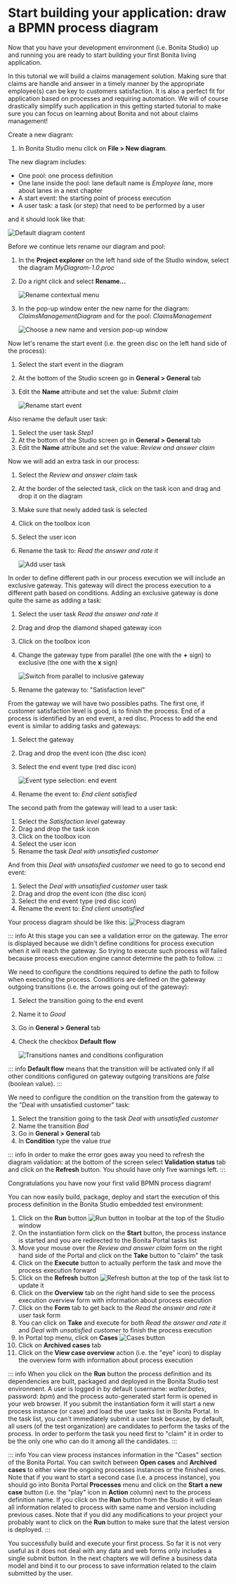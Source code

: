 # Start building your application: draw a BPMN process diagram

Now that you have your development environment (i.e. Bonita Studio) up and running you are ready to start building your first Bonita living application.

In this tutorial we will build a claims management solution. Making sure that claims are handle and answer in a timely manner by the appropriate employee(s) can be key to customers satisfaction. It is also a perfect fit for application based on processes and requiring automation. We will of course drastically simplify such application in this getting started tutorial to make sure you can focus on learning about Bonita and not about claims management!

Create a new diagram:
1. In Bonita Studio menu click on **File > New diagram**.


The new diagram includes:
- One pool: one process definition
- One lane inside the pool: lane default name is _Employee lane_, more about lanes in a next chapter
- A start event: the starting point of process execution
- A user task: a task (or step) that need to be performed by a user

and it should look like that:

![Default diagram content](images/getting-started-tutorial/draw-bpmn-diagram/new-default-diagram.png)

Before we continue lets rename our diagram and pool:
1. In the **Project explorer** on the left hand side of the Studio window, select the diagram _MyDiagram-1.0.proc_
1. Do a right click and select **Rename...**

   ![Rename contextual menu](images/getting-started-tutorial/draw-bpmn-diagram/rename.png)

1. In the pop-up window enter the new name for the diagram: _ClaimsManagementDiagram_ and for the pool: _ClaimsManagement_

   ![Choose a new name and version pop-up window](images/getting-started-tutorial/draw-bpmn-diagram/choose-new-name-version.png)

Now let's rename the start event (i.e. the green disc on the left hand side of the process):
1. Select the start event in the diagram
1. At the bottom of the Studio screen go in **General > General** tab
1. Edit the **Name** attribute and set the value: _Submit claim_

   ![Rename start event](images/getting-started-tutorial/draw-bpmn-diagram/rename-start-event.png)

Also rename the default user task:
1. Select the user task _Step1_
1. At the bottom of the Studio screen go in **General > General** tab
1. Edit the **Name** attribute and set the value: _Review and answer claim_

Now we will add an extra task in our process:
1. Select the _Review and answer claim_ task
1. At the border of the selected task, click on the task icon and drag and drop it on the diagram
1. Make sure that newly added task is selected
1. Click on the toolbox icon
1. Select the user icon
1. Rename the task to: _Read the answer and rate it_

   ![Add user task](images/getting-started-tutorial/draw-bpmn-diagram/add-task.gif)

In order to define different path in our process execution we will include an exclusive gateway. This gateway will direct the process execution to a different path based on conditions. Adding an exclusive gateway is done quite the same as adding a task:
1. Select the user task _Read the answer and rate it_
1. Drag and drop the diamond shaped gateway icon
1. Click on the toolbox icon
1. Change the gateway type from parallel (the one with the **+** sign) to exclusive (the one with the **x** sign)

   ![Switch from parallel to inclusive gateway](images/getting-started-tutorial/draw-bpmn-diagram/switch-from-parallel-to-exclusive-gateway.png)

1. Rename the gateway to: "Satisfaction level"

From the gateway we will have two possibles paths. The first one, if customer satisfaction level is good, is to finish the process. End of a process is identified by an end event, a red disc. Process to add the end event is similar to adding tasks and gateways:
1. Select the gateway
1. Drag and drop the event icon (the disc icon)
1. Select the end event type (red disc icon)

   ![Event type selection: end event](images/getting-started-tutorial/draw-bpmn-diagram/event-type-selection.png)

1. Rename the event to: _End client satisfied_

The second path from the gateway will lead to a user task:
1. Select the _Satisfaction level_ gateway
1. Drag and drop the task icon
1. Click on the toolbox icon
1. Select the user icon
1. Rename the task _Deal with unsatisfied customer_

And from this _Deal with unsatisfied customer_ we need to go to second end event:
1. Select the _Deal with unsatisfied customer_ user task
1. Drag and drop the event icon (the disc icon)
1. Select the end event type (red disc icon)
1. Rename the event to: _End client unsatisfied_

Your process diagram should be like this:
![Process diagram](images/getting-started-tutorial/draw-bpmn-diagram/process-diagram-before-transitions-configuration.png)

::: info
At this stage you can see a validation error on the gateway. The error is displayed because we didn't define conditions for process execution when it will reach the gateway. So trying to execute such process will failed because process execution engine cannot determine the path to follow.
:::

We need to configure the conditions required to define the path to follow when executing the process. Conditions are defined on the gateway outgoing transitions (i.e. the arrows going out of the gateway):
1. Select the transition going to the end event
1. Name it to _Good_
1. Go in **General > General** tab
1. Check the checkbox **Default flow**
   
   ![Transitions names and conditions configuration](images/getting-started-tutorial/draw-bpmn-diagram/transitions-name-and-condition.gif)

::: info
**Default flow** means that the transition will be activated only if all other conditions configured on gateway outgoing transitions are _false_ (boolean value).
:::

We need to configure the condition on the transition from the gateway to the "Deal with unsatisfied customer" task:
1. Select the transition going to the task _Deal with unsatisfied customer_
1. Name the transition _Bad_
1. Go in **General > General** tab
1. In **Condition** type the value _true_

::: info
In order to make the error goes away you need to refresh the diagram validation: at the bottom of the screen select **Validation status** tab and click on the **Refresh** button. You should have only five warnings left.
:::

Congratulations you have now your first valid BPMN process diagram!

You can now easily build, package, deploy and start the execution of this process definition in the Bonita Studio embedded test environment:
1. Click on the **Run** button ![Run button](images/getting-started-tutorial/draw-bpmn-diagram/run.png) in toolbar at the top of the Studio window
1. On the instantiation form click on the **Start** button, the process instance is started and you are redirected to the Bonita Portal tasks list
1. Move your mouse over the _Review and answer claim_ form on the right hand side of the Portal and click on the **Take** button to "claim" the task
1. Click on the **Execute** button to actually perform the task and move the process execution forward
1. Click on the **Refresh** button ![Refresh button](images/getting-started-tutorial/draw-bpmn-diagram/refresh.png) at the top of the task list to update it
1. Click on the **Overview** tab on the right hand side to see the process execution overview form with information about process execution
1. Click on the **Form** tab to get back to the _Read the answer and rate it_ user task form
1. You can click on **Take** and execute for both _Read the answer and rate it_ and _Deal with unsatisfied customer_ to finish the process execution
1. In Portal top menu, click on **Cases** ![Cases button](images/getting-started-tutorial/draw-bpmn-diagram/cases.png)
1. Click on **Archived cases** tab
1. Click on the **View case overview** action (i.e. the "eye" icon) to display the overview form with information about process execution


::: info
 When you click on the **Run** button the process definition and its dependencies are built, packaged and deployed in the Bonita Studio test environment. A user is logged in by default (username: _walter.bates_, password: _bpm_) and the process auto-generated start form is opened in your web browser. If you submit the instantiation form it will start a new process instance (or case) and load the user tasks list in Bonita Portal. In the task list, you can't immediately submit a user task because, by default, all users (of the test organization) are candidates to perform the tasks of the process. In order to perform the task you need first to "claim" it in order to be the only one who can do it among all the candidates.
 :::
 
::: info
You can view process instances information in the "Cases" section of the Bonita Portal. You can switch between **Open cases** and **Archived cases** to either view the ongoing processes instances or the finished ones. Note that if you want to start a second case (i.e. a process instance), you should go into Bonita Portal **Processes** menu and click on the **Start a new case** button (i.e. the "play" icon in **Action** column) next to the process definition name. If you click on the **Run** button from the Studio it will clean all information related to process with same name and version including previous cases. Note that if you did any modifications to your project your probably want to click on the **Run** button to make sure that the latest version is deployed.
:::

You successfully build and execute your first process. So far it is not very useful as it does not deal with any data and web forms only includes a single submit button. In the next chapters we will define a business data model and bind it to our process to save information related to the claim submitted by the user.
